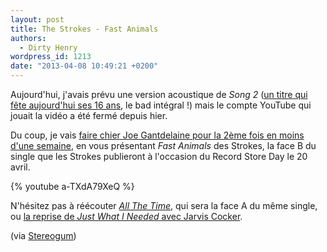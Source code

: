 ```yaml
---
layout: post
title: The Strokes - Fast Animals
authors:
  - Dirty Henry
wordpress_id: 1213
date: "2013-04-08 10:49:21 +0200"
---
```


Aujourd'hui, j'avais prévu une version acoustique de _Song 2_
([un titre qui fête aujourd'hui ses 16 ans](http://officialblur.tumblr.com/post/47376848847/song-2-16-today),
le bad intégral !) mais le compte YouTube qui jouait la vidéo a été fermé depuis
hier.

Du coup, je vais
[faire chier Joe Gantdelaine pour la 2ème fois en moins d'une semaine](1210), en
vous présentant _Fast Animals_ des Strokes, la face B du single que les Strokes
publieront à l'occasion du Record Store Day le 20 avril.

{% youtube a-TXdA79XeQ %}

N'hésitez pas à réécouter [_All The Time_](1179), qui sera la face A du même
single, ou [la reprise de _Just What I Needed_ avec Jarvis Cocker](899).

(via [Stereogum](http://stereogum.com/1297372/the-strokes-fast-animals/mp3s/))
